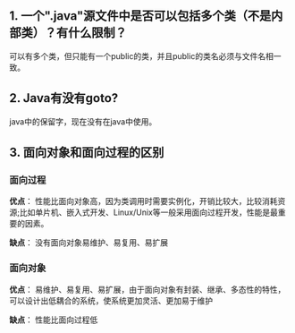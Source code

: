 ## 1. 一个".java"源文件中是否可以包括多个类（不是内部类）？有什么限制？
可以有多个类，但只能有一个public的类，并且public的类名必须与文件名相一致。
## 2. Java有没有goto?
java中的保留字，现在没有在java中使用。
## 3. 面向对象和面向过程的区别
### 面向过程
**优点**： 性能比面向对象高，因为类调用时需要实例化，开销比较大，比较消耗资源;比如单片机、嵌入式开发、Linux/Unix等一般采用面向过程开发，性能是最重要的因素。

**缺点**： 没有面向对象易维护、易复用、易扩展
### 面向对象
**优点**： 易维护、易复用、易扩展，由于面向对象有封装、继承、多态性的特性，可以设计出低耦合的系统，使系统更加灵活、更加易于维护

**缺点**： 性能比面向过程低
